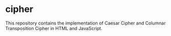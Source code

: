# cipher
This repository contains the implementation of Caesar Cipher and Columnar Transposition Cipher in HTML and JavaScript. 
